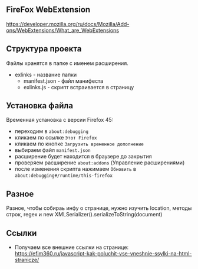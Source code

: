 ## FireFox WebExtension
https://developer.mozilla.org/ru/docs/Mozilla/Add-ons/WebExtensions/What_are_WebExtensions

## Структура проекта
Файлы хранятся в папке с именем расширения.

- exlinks - название папки
  - manifest.json - файл манифеста
  - exlinks.js - скрипт встраивается в страницу

## Установка файла
Временная установка с версии Firefox 45:
- переходим в `about:debugging`
- кликаем по ссылке `Этот Firefox`
- кликаем по кнопке `Загрузить временное дополнение`
- выбираем файл `manifest.json`
- расширение будет находится в браузере до закрытия
- проверяем расширение `about:addons` (Управление расширениями)
- после изменения скрипта нажимаем `Обновить` в `about:debugging#/runtime/this-firefox`

## Разное
Разное, чтобы собираь инфу о странице, нужно изучить location, методы строк, regex и new XMLSerializer().serializeToString(document)

## Ссылки
- Получаем все внешние ссылки на странице: https://efim360.ru/javascript-kak-poluchit-vse-vneshnie-ssylki-na-html-stranicze/
